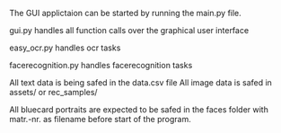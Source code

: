 The GUI applictaion can be started by running the main.py file.

gui.py handles all function calls over the graphical user interface

easy_ocr.py handles ocr tasks

facerecognition.py handles facerecognition tasks


All text data is being safed in the data.csv file
All image data is safed in assets/ or rec_samples/


All bluecard portraits are expected to be safed in the faces folder with matr.-nr. as
filename before start of the program.
